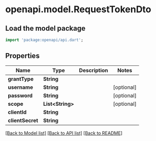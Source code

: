 # openapi.model.RequestTokenDto

## Load the model package
```dart
import 'package:openapi/api.dart';
```

## Properties
Name | Type | Description | Notes
------------ | ------------- | ------------- | -------------
**grantType** | **String** |  | 
**username** | **String** |  | [optional] 
**password** | **String** |  | [optional] 
**scope** | **List&lt;String&gt;** |  | [optional] 
**clientId** | **String** |  | 
**clientSecret** | **String** |  | 

[[Back to Model list]](../README.md#documentation-for-models) [[Back to API list]](../README.md#documentation-for-api-endpoints) [[Back to README]](../README.md)


